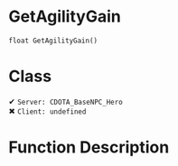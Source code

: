 # GetAgilityGain
```
float GetAgilityGain()
```
# Class
✔ `Server: CDOTA_BaseNPC_Hero`  
✖ `Client: undefined`  

# Function Description

